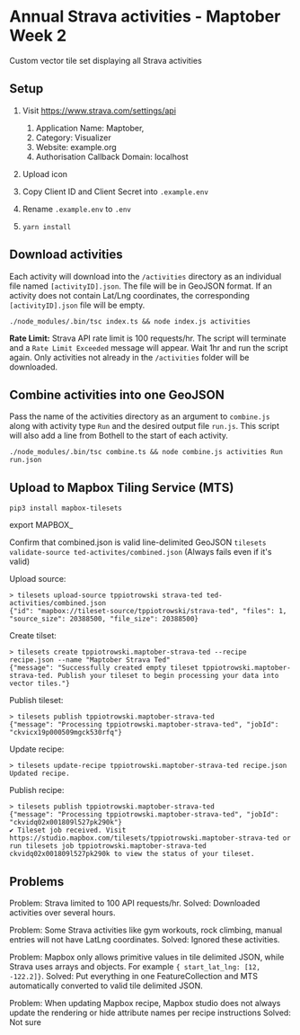 # Annual Strava activities - Maptober Week 2

Custom vector tile set displaying all Strava activities

## Setup

1. Visit https://www.strava.com/settings/api

    1. Application Name: Maptober, 
    2. Category: Visualizer
    3. Website: example.org
    4. Authorisation Callback Domain: localhost

2. Upload icon
3. Copy Client ID and Client Secret into `.example.env` 
4. Rename `.example.env` to `.env`

5. `yarn install`

## Download activities

Each activity will download into the `/activities` directory as an individual file named `[activityID].json`. The file will be in GeoJSON format. If an activity does not contain Lat/Lng coordinates, the corresponding `[activityID].json` file will be empty.

`./node_modules/.bin/tsc index.ts && node index.js activities`

**Rate Limit:** Strava API rate limit is 100 requests/hr. The script will terminate and a `Rate Limit Exceeded` message will appear. Wait 1hr and run the script again. Only activities not already in the `/activities` folder will be downloaded.

## Combine activities into one GeoJSON

Pass the name of the activities directory as an argument to `combine.js` along with activity type `Run` and the desired output file `run.js`. This script will also add a line from Bothell to the start of each activity.

`./node_modules/.bin/tsc combine.ts && node combine.js activities Run run.json`

## Upload to Mapbox Tiling Service (MTS)

`pip3 install mapbox-tilesets`

export MAPBOX_

Confirm that combined.json is valid line-delimited GeoJSON `tilesets validate-source ted-activites/combined.json` (Always fails even if it's valid)

Upload source: 

```
> tilesets upload-source tppiotrowski strava-ted ted-activities/combined.json
{"id": "mapbox://tileset-source/tppiotrowski/strava-ted", "files": 1, "source_size": 20388500, "file_size": 20388500}
```

Create tilset: 

```
> tilesets create tppiotrowski.maptober-strava-ted --recipe recipe.json --name "Maptober Strava Ted"
{"message": "Successfully created empty tileset tppiotrowski.maptober-strava-ted. Publish your tileset to begin processing your data into vector tiles."}
```

Publish tileset:

```
> tilesets publish tppiotrowski.maptober-strava-ted
{"message": "Processing tppiotrowski.maptober-strava-ted", "jobId": "ckvicx19p000509mgck530rfq"}
```

Update recipe:

```
> tilesets update-recipe tppiotrowski.maptober-strava-ted recipe.json 
Updated recipe.
```

Publish recipe:

```
> tilesets publish tppiotrowski.maptober-strava-ted
{"message": "Processing tppiotrowski.maptober-strava-ted", "jobId": "ckvidq02x001809l527pk290k"}
✔ Tileset job received. Visit https://studio.mapbox.com/tilesets/tppiotrowski.maptober-strava-ted or run tilesets job tppiotrowski.maptober-strava-ted ckvidq02x001809l527pk290k to view the status of your tileset.
```


## Problems

Problem: Strava limited to 100 API requests/hr. 
Solved: Downloaded activities over several hours.

Problem: Some Strava activities like gym workouts, rock climbing, manual entries will not have LatLng coordinates. 
Solved: Ignored these activities.

Problem: Mapbox only allows primitive values in tile delimited JSON, while Strava uses arrays and objects. For example `{ start_lat_lng: [12, -122.2]}`. 
Solved: Put everything in one FeatureCollection and MTS automatically converted to valid tile delimited JSON.

Problem: When updating Mapbox recipe, Mapbox studio does not always update the rendering or hide attribute names per recipe instructions
Solved: Not sure